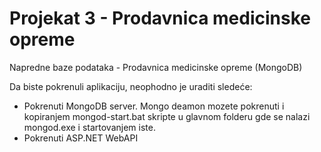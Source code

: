 # Projekat 3 - Prodavnica medicinske opreme
Napredne baze podataka - Prodavnica medicinske opreme (MongoDB)

Da biste pokrenuli aplikaciju, neophodno je uraditi sledeće:

- Pokrenuti MongoDB server. Mongo deamon mozete pokrenuti i kopiranjem mongod-start.bat skripte u glavnom folderu gde se nalazi mongod.exe i startovanjem iste.
- Pokrenuti ASP.NET WebAPI
